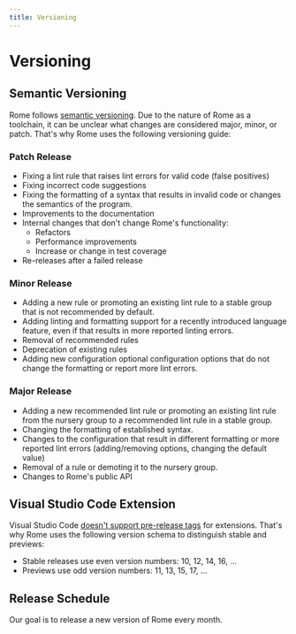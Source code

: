 ```yaml
---
title: Versioning
---
```


# Versioning

## Semantic Versioning

Rome follows [semantic versioning](https://semver.org/). Due to the nature of Rome as a toolchain, it can be unclear what changes are considered major, minor, or patch. That's why Rome uses the following versioning guide:

### Patch Release

* Fixing a lint rule that raises lint errors for valid code (false positives)
* Fixing incorrect code suggestions
* Fixing the formatting of a syntax that results in invalid code or changes the semantics of the program.
* Improvements to the documentation
* Internal changes that don't change Rome's functionality:
  * Refactors
  * Performance improvements
  * Increase or change in test coverage
* Re-releases after a failed release

### Minor Release

* Adding a new rule or promoting an existing lint rule to a stable group that is not recommended by default.
* Adding linting and formatting support for a recently introduced language feature, even if that results in more reported linting errors.
* Removal of recommended rules
* Deprecation of existing rules
* Adding new configuration optional configuration options that do not change the formatting or report more lint errors.

### Major Release
* Adding a new recommended lint rule or promoting an existing lint rule from the nursery group to a recommended lint rule in a stable group.
* Changing the formatting of established syntax.
* Changes to the configuration that result in different formatting or more reported lint errors (adding/removing options, changing the default value)
* Removal of a rule or demoting it to the nursery group.
* Changes to Rome's public API

## Visual Studio Code Extension

Visual Studio Code [doesn't support pre-release tags](https://code.visualstudio.com/api/working-with-extensions/publishing-extension#prerelease-extensions) for extensions. That's why Rome uses the following version schema to distinguish stable and previews:
* Stable releases use even version numbers: 10, 12, 14, 16, ...
* Previews use odd version numbers: 11, 13, 15, 17, ...

## Release Schedule
Our goal is to release a new version of Rome every month.
